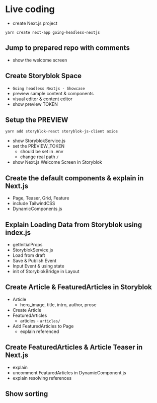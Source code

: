 # Live coding 
- create Next.js project

`yarn create next-app going-headless-nextjs`

## Jump to prepared repo with comments

- show the welcome screen

## Create Storyblok Space
- `Going headless Nextjs - Showcase`
- preview sample content & components
- visual editor & content editor
- show preview TOKEN

## Setup the PREVIEW

`yarn add storyblok-react storyblok-js-client axios`

- show StoryblokService.js
- set the PREVIEW_TOKEN
  - should be set in .env
  - change real path `/`
- show Next.js Welcome Screen in Storyblok

## Create the default components & explain in Next.js
- Page, Teaser, Grid, Feature
- include TailwindCSS
- DynamicComponents.js

## Explain Loading Data from Storyblok using index.js
- getInitialProps
- StoryblokService.js
- Load from draft
- Save & Publish Event
- Input Event & using state
- init of StoryblokBridge in Layout

## Create Article & FeaturedArticles in Storyblok
- Article
  - hero_image, title, intro, author, prose
- Create Article
- FeaturedArticles
  - articles - `articles/`
- Add FeaturedArticles to Page
  - explain referenced

## Create FeaturedArticles & Article Teaser in Next.js
- explain 
- uncomment FeaturedArticles in DynamicComponent.js
- explain resolving references

## Show sorting
